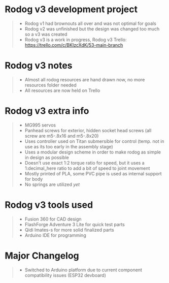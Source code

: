 # Rodog v3 development project

> - Rodog v1 had brownouts all over and was not optimal for goals
> - Rodog v2 was unfinished but the design was changed too much so a v3 was created
> - Rodog v3 is a work in progress, Rodog v3 Trello: https://trello.com/c/BKIzcXdK/53-main-branch

# Rodog v3 notes

> - Almost all rodog resources are hand drawn now, no more resources folder needed
> - All resources are now held on Trello

# Rodog v3 extra info

> - MG995 servos
> - Panhead screws for exterior, hidden socket head screws (all screw are m5-.8x16 and m5-.8x20)
> - Uses controller used on Titan submersible for control (temp. not in use as its too early in the assembly stage)
> - Uses a modular design scheme in order to make rodog as simple in design as possible
> - Doesn't use exact 1:2 torque ratio for speed, but it uses a 1:decimal_here ratio to add a bit of speed to joint movement
> - Mostly printed of PLA, some PVC pipe is used as internal support for body
> - No springs are utilized *yet*

# Rodog v3 tools used

> - Fusion 360 for CAD design
> - FlashForge Adventure 3 Lite for quick test parts
> - Qidi Imates-s for more solid finalized parts
> - Arduino IDE for programming

# Major Changelog

> - Switched to Arduino platform due to current component compatibility issues (ESP32 devboard)
